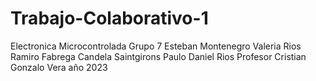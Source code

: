 # Trabajo-Colaborativo-1
Electronica Microcontrolada
  Grupo 7
    Esteban Montenegro
    Valeria Rios
    Ramiro Fabrega
    Candela Saintgirons
    Paulo Daniel Rios
  Profesor Cristian Gonzalo Vera
  año 2023
  
